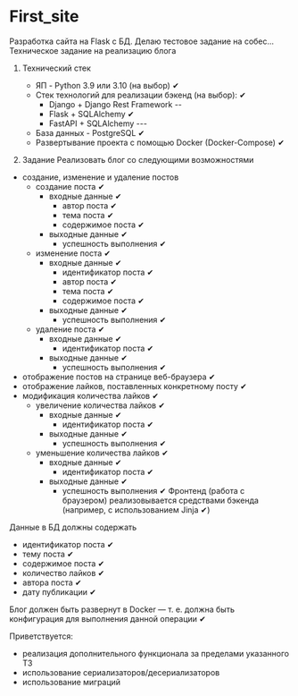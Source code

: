 # First_site
Разработка сайта на Flask с БД. 
Делаю тестовое задание на собес...
Техническое задание на реализацию блога

1. Технический стек
	- ЯП - Python 3.9 или 3.10 (на выбор) ✔
	- Стек технологий для реализации бэкенд (на выбор): ✔
		- Django + Django Rest Framework --
		- Flask + SQLAlchemy ✔
		- FastAPI + SQLAlchemy ---
	- База данных - PostgreSQL ✔
	- Развертывание проекта с помощью Docker (Docker-Compose) ✔

2. Задание
Реализовать блог со следующими возможностями
- создание, изменение и удаление постов
	- создание поста ✔
		- входные данные ✔
			- автор поста ✔
			- тема поста ✔
			- содержимое поста ✔
		- выходные данные ✔
			- успешность выполнения ✔
	- изменение поста ✔
		- входные данные ✔
			- идентификатор поста ✔
			- автор поста ✔
			- тема поста ✔
			- содержимое поста ✔
		- выходные данные ✔
			- успешность выполнения ✔
	- удаление поста ✔
		- входные данные ✔
			- идентификатор поста ✔
		- выходные данные ✔
			- успешность выполнения ✔
- отображение постов на странице веб-браузера ✔
- отображение лайков, поставленных конкретному посту ✔
- модификация количества лайков ✔
	- увеличение количества лайков ✔
		- входные данные ✔
			- идентификатор поста ✔
		- выходные данные ✔
			- успешность выполнения ✔
	- уменьшение количества лайков ✔
		- входные данные ✔
			- идентификатор поста ✔
		- выходные данные ✔
			- успешность выполнения ✔
Фронтенд (работа с браузером) реализовывается средствами бэкенда (например, с использованием Jinja ✔)

Данные в БД должны содержать
- идентификатор поста ✔
- тему поста ✔
- содержимое поста ✔
- количество лайков ✔
- автора поста ✔
- дату публикации ✔

Блог должен быть развернут в Docker — т. е. должна быть конфигурация для выполнения данной операции ✔

Приветствуется:
- реализация дополнительного функционала за пределами указанного ТЗ
- использование сериализаторов/десериализаторов
- использование миграций

